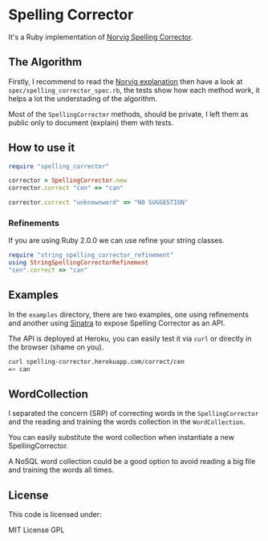 # Spelling Corrector

It's a Ruby implementation of [Norvig Spelling Corrector](http://norvig.com/spell-correct.html).

## The Algorithm

Firstly, I recommend to read the [Norvig explanation](http://norvig.com/spell-correct.html) then have a look at `spec/spelling_corrector_spec.rb`, the tests show how each method work, it helps a lot the understading of the algorithm.

Most of the `SpellingCorrector` methods, should be private, I left them as public only to document (explain) them with tests.


## How to use it

```ruby
require "spelling_corrector"

corrector = SpellingCorrector.new
corrector.correct "cen" => "can"

corrector.correct "unknownword" => "NO SUGGESTION"
```

### Refinements

If you are using Ruby 2.0.0 we can use refine your string classes.

```ruby
require "string_spelling_corrector_refinement"
using StringSpellingCorrectorRefinement
"cen".correct => "can"
```

## Examples

In the `examples` directory, there are two examples, one using refinements and another using [Sinatra](http://www.sinatrarb.com/) to expose Spelling Corrector as an API.

The API is deployed at Heroku, you can easily test it via `curl` or directly in the browser (shame on you).

```bash
curl spelling-corrector.herokuapp.com/correct/cen
=> can
```

## WordCollection

I separated the concern (SRP) of correcting words in the `SpellingCorrector` and the reading and training the words collection in the `WordCollection`.

You can easily substitute the word collection when instantiate a new SpellingCorrector.

A NoSQL word collection could be a good option to avoid reading a big file and training the words all times.

## License
This code is licensed under:

MIT License GPL
